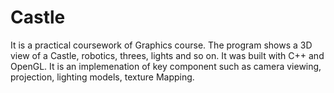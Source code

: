 # Castle
It is a practical coursework of Graphics course. The program shows a 3D view of a Castle, robotics, threes, lights and so on. It was built with C++ and OpenGL. It is an implemenation of key component such as camera viewing, projection, lighting models, texture Mapping.
